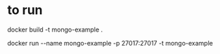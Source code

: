 
# to run  

docker build -t mongo-example .

docker run --name mongo-example -p 27017:27017 -t mongo-example 

